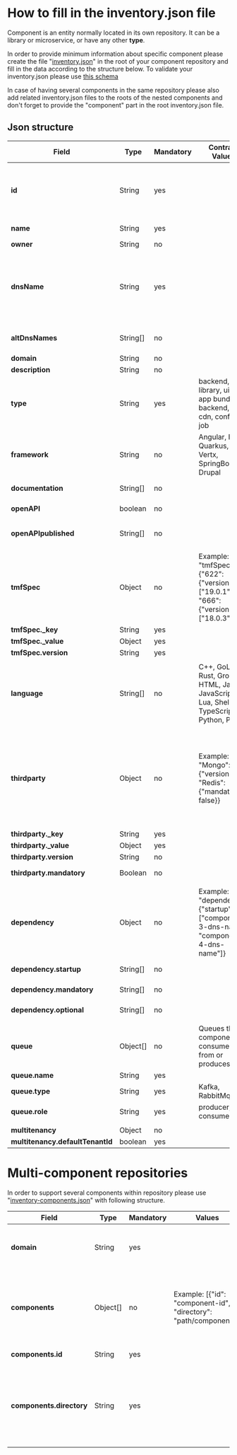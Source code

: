# How to fill in the inventory.json file

Component is an entity normally located in its own repository. It can be a library or microservice, or have any other __type__.

In order to provide minimum information about specific component please create the file "[inventory.json](inventory.json)" in the root of your component repository and fill in the data according to the structure below. To validate your inventory.json please use [this schema](inventory_schema.json)   

In case of having several components in the same repository please also add related inventory.json files to the roots of the nested components and don't forget to provide the "component" part in the root inventory.json file. 

## Json structure

Field | Type | Mandatory | Contract Values | Description
--- | --- | --- | --- | ---
**id** | String | yes | | Component id. A unique abbreviation of the component (may be concatenation of department ID or domain ID with component abbreviation, or a standalone unique abbreviation. |
**name** | String | yes | | Human-readable name of the component
**owner** | String | no | | Component owner
**dnsName** | String | yes | | The actual DNS name in cloud in case of microservice. If it is a library or other kind of component it should be a name of the repository. DNS name shall be used without stating any namespace/application/composite build relations. |
**altDnsNames** | String[] | no | | Alternative DNS names in case if microservice can be deployed with several various DNS names.
**domain** | String | no | | Component domain
**description** | String | no | | Component description
**type** | String | yes | backend, library, ui, ui app bundle, ui backend, ui cdn, config, job | Component type
**framework** | String | no | Angular, Flask, Quarkus, Vertx, SpringBoot, Drupal | Framework used. SpringBoot and Quarkus can automatically be detected for Java components. 
**documentation** | String[] | no | | URLs to the documentation (Confluence or Git)
**openAPI** | boolean | no | | True if OpenAPI specification is provided
**openAPIpublished** | String[] | no | | URL to the Git repository where component OpenAPI specs are published
||
**tmfSpec** | Object | no | Example:  "tmfSpec": {"622": {"version": ["19.0.1"]}, "666": {"version": ["18.0.3"]}} | TMF specifications numbers
**tmfSpec._key** | String | yes | | TMF specification number
**tmfSpec._value**| Object | yes | |
**tmfSpec.version** | String | yes | | TMF specification version
||
**language** | String[] | no | C++, GoLang, Rust, Groovy, HTML, Java, JavaScript, Lua, Shell, TypeScript, Python, PHP | Used languages. Automatically calculated for Java and Go based components.
||
**thirdparty** | Object | no | Example: "Mongo": {"version": "<version>"}, "Redis": {"mandatory": false}} | Third party apps required for the component, anything that has its own deployment unit. Following third party apps can be automatically detected in **Java** components: PostgreSQL, Opensearch, Cassandra, Redis, Kafka, RabbitMQ, Zookeeper. For non-Java projects those dependencies should be provided here. 
**thirdparty._key** | String | yes | | App name
**thirdparty._value**| Object | yes | | 
**thirdparty.version** | String | no | | App version.
**thirdparty.mandatory** | Boolean | no | | Is it optional or not. Mandatory by default.
||
**dependency** | Object | no | Example: "dependency": {"startup": ["component-3-dns-name", "component-4-dns-name"]} | Only **HTTP** dependencies on other components should be defined here. DNS names are used to link with other components via HTTP.
**dependency.startup** | String[] | no | | Dependencies required for the component startup
**dependency.mandatory** | String[] | no | | Mandatory dependencies for the component
**dependency.optional** | String[] | no | | Optional dependencies for the component
||
**queue** | Object[] | no | Queues this component consumes from or produces to.
**queue.name** | String | yes | | Queue/Topic name
**queue.type** | String | yes | Kafka, RabbitMq | MQ provider. Values are case-insensitive.
**queue.role** | String | yes | producer, consumer | Role for the queue. Case-sensitive!
||
**multitenancy** | Object | no | | 
**multitenancy.defaultTenantId** | boolean | yes | | Default tenant ID support

# Multi-component repositories 

In order to support several components within repository please use "[inventory-components.json](inventory-components.json)" with following structure. 

Field | Type | Mandatory | Values | Description
--- | --- | --- | --- | ---
**domain** | String | yes | | Domain id to put all listed components to
**components** | Object[] | no | Example: [{"id": "component-id", "directory": "path/component"}] | Shall be used in case if there are several components nested inside one repository
**components.id** | String | yes | | Component id
**components.directory** | String | yes | | Repository directory where component can be found relatively to repository root
